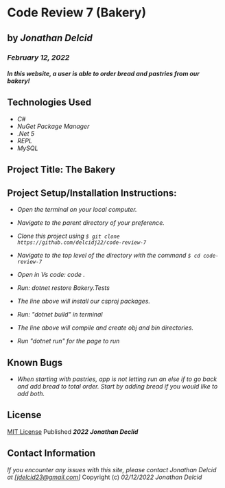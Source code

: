 # Code Review 7 (Bakery)

## by _**Jonathan Delcid**_

### _February 12, 2022_

#### _In this website, a user is able to order bread and pastries from our bakery!_

## Technologies Used
- _C#_
- _NuGet Package Manager_
- _.Net 5_
- _REPL_
- _MySQL_

## Project Title: The Bakery

## Project Setup/Installation Instructions:
- _Open the terminal on your local computer._

- _Navigate to the parent directory of your preference._

- _Clone this project using ```$ git clone https://github.com/delcidj22/code-review-7```_

- _Navigate to the top level of the directory with the command ```$ cd code-review-7```_

- _Open in Vs code: code ._

- _Run: dotnet restore Bakery.Tests_

- _The line above will install our csproj packages._

- _Run: "dotnet build" in terminal_

- _The line above will compile and create obj and bin directories._

- _Run "dotnet run" for the page to run_ 


## Known Bugs
- _When starting with pastries, app is not letting run an else if to go back and add bread to total order. Start by adding bread if you would like to add both._


## License
[MIT License](https://opensource.org/licenses/MIT) Published _**2022**_ _**Jonathan Declid**_

## Contact Information
_If you encounter any issues with this site, please contact Jonathan Delcid at [jdelcid23@gmail.com]_
Copyright (c) _02/12/2022_ _Jonathan Delcid_